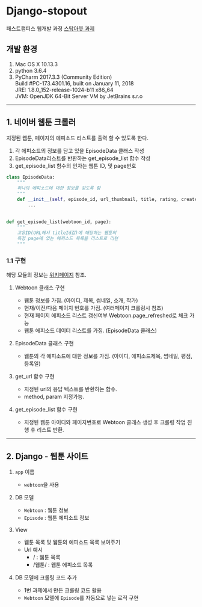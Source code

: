 # Django-stopout

패스트캠퍼스 웹개발 과정 [스탑아웃 과제](https://github.com/Fastcampus-WPS-7th/Tips/blob/master/stopout.md)

## 개발 환경
1. Mac OS X 10.13.3
1. python 3.6.4
1. PyCharm 2017.3.3 (Community Edition)  
Build #PC-173.4301.16, built on January 11, 2018  
JRE: 1.8.0_152-release-1024-b11 x86_64  
JVM: OpenJDK 64-Bit Server VM by JetBrains s.r.o

***

## 1. 네이버 웹툰 크롤러

지정된 웹툰, 페이지의 에피소드 리스트를 출력 할 수 있도록 한다.

1. 각 에피소드의 정보를 담고 있을 EpisodeData 클래스 작성
2. EpisodeData리스트를 반환하는 get_episode_list 함수 작성
3. get_episode_list 함수의 인자는 웹툰 ID, 및 page번호

```python
class EpisodeData:
    """
    하나의 에피소드에 대한 정보를 갖도록 함
    """
    def __init__(self, episode_id, url_thumbnail, title, rating, created_date):
        ...
        
    
def get_episode_list(webtoon_id, page):
    """
    고유ID(URL에서 titleId값)에 해당하는 웹툰의
    특정 page에 있는 에피소드 목록을 리스트로 리턴
    """
```

### 1.1 구현

해당 모듈의 정보는 [위키페이지](https://github.com/callorange/Django-stopout/wiki) 참조.

1. Webtoon 클래스 구현
    - 웹툰 정보를 가짐. (아이디, 제목, 썸네일, 소개, 작가)
    - 현재/이전/다음 페이지 번호를 가짐. (여러페이지 크롤링시 참조)
    - 현재 페이지 에피소드 리스트 갱신여부 Webtoon.page_refreshed로 체크 가능
    - 웹툰 에피소드 데이터 리스트를 가짐. (EpisodeData 클래스)

2. EpisodeData 클래스 구현
    - 웹툰의 각 에피소드에 대한 정보를 가짐. (아이디, 에피소드제목, 썸네일, 평점, 등록일)

3. get_url 함수 구현
    - 지정된 url의 응답 텍스트를 반환하는 함수.
    - method, param 지정가능.

4. get_episode_list 함수 구현
    - 지정된 웹툰 아이디와 페이지번호로 Webtoon 클래스 생성 후 크롤링 작업 진행 후 리스트 반환.



***

## 2. Django - 웹툰 사이트

1. `app` 이름
    - `webtoon`을 사용
1. DB 모델
    - `Webtoon` : 웹툰 정보
    - `Episode` : 웹툰 에피소드 정보

2. View
    - 웹툰 목록 및 웹툰의 에피소드 목록 보여주기
    - Url 예시
        - / : 웹툰 목록
        - /웹툰/ : 웹툰 에피소드 목록

3. DB 모델에 크롤링 코드 추가
    - 1번 과제에서 만든 크롤링 코드 활용
    - `Webtoon` 모델에 `Episode`를 자동으로 넣는 로직 구현
 

